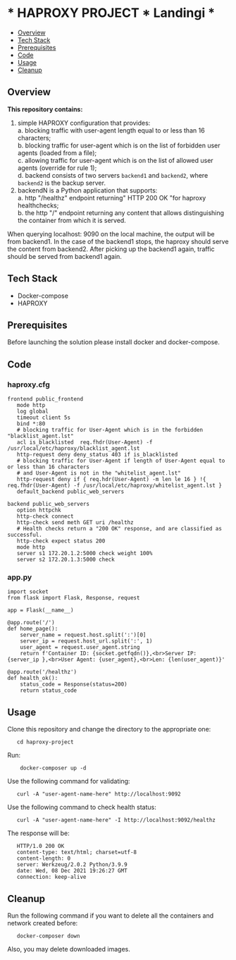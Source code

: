 #  * HAPROXY PROJECT * Landingi *

   * [Overview](#overview)
   * [Tech Stack](#tech-stack)
   * [Prerequisites](#prerequisites)
   * [Code](#code) 
   * [Usage](#usage)
   * [Cleanup](#cleanup)

## Overview
<b>This repository contains:</b><br>
  1. simple HAPROXY configuration that provides:<br>
    a. blocking traffic with user-agent length equal to or less than 16 characters;<br>
    b. blocking traffic for user-agent which is on the list of forbidden user agents (loaded from a file); <br>
    c. allowing traffic for user-agent which is on the list of allowed user agents (override for rule 1);<br>
    d. backend consists of two servers `backend1` and `backend2`, where `backend2` is the backup server.<br>
  2. backendN is a Python application that supports:<br>
    a. http "/healthz" endpoint returning" HTTP 200 OK "for haproxy healthchecks;<br>
    b. the http "/" endpoint returning any content that allows distinguishing the container from which it is served.<br>

When querying localhost: 9090 on the local machine, the output will be from backend1.
In the case of the backend1 stops, the haproxy should serve the content from backend2.
After picking up the backend1 again, traffic should be served from backend1 again. 

## Tech Stack
* Docker-compose
* HAPROXY

## Prerequisites
Before launching the solution please install docker and docker-compose.

## Code
### haproxy.cfg

```shell
frontend public_frontend
   mode http
   log global
   timeout client 5s
   bind *:80
   # blocking traffic for User-Agent which is in the forbidden "blacklist_agent.lst"
   acl is_blacklisted  req.fhdr(User-Agent) -f /usr/local/etc/haproxy/blacklist_agent.lst 
   http-request deny deny_status 403 if is_blacklisted
   # blocking traffic for User-Agent if length of User-Agent equal to or less than 16 characters 
   # and User-Agent is not in the "whitelist_agent.lst"
   http-request deny if { req.hdr(User-Agent) -m len le 16 } !{ req.fhdr(User-Agent) -f /usr/local/etc/haproxy/whitelist_agent.lst }
   default_backend public_web_servers

backend public_web_servers
   option httpchk
   http-check connect
   http-check send meth GET uri /healthz
   # Health checks return a "200 OK" response, and are classified as successful.
   http-check expect status 200
   mode http
   server s1 172.20.1.2:5000 check weight 100%
   server s2 172.20.1.3:5000 check
```
### app.py

```shell
import socket
from flask import Flask, Response, request

app = Flask(__name__)

@app.route('/')
def home_page():
    server_name = request.host.split(':')[0]
    server_ip = request.host_url.split(':', 1)
    user_agent = request.user_agent.string
    return f'Container ID: {socket.getfqdn()},<br>Server IP: {server_ip },<br>User Agent: {user_agent},<br>Len: {len(user_agent)}'

@app.route('/healthz')
def health_ok():
    status_code = Response(status=200)
    return status_code
```

## Usage
Clone this repository and change the directory to the appropriate one:
```shell
   cd haproxy-project
```
Run:
```shell
	docker-composer up -d
```
Use the following command for validating:
```shell
   curl -A "user-agent-name-here" http://localhost:9092
```

Use the following command to check health status:
```shell
   curl -A "user-agent-name-here" -I http://localhost:9092/healthz
```
The response will be:
```shell
   HTTP/1.0 200 OK
   content-type: text/html; charset=utf-8
   content-length: 0
   server: Werkzeug/2.0.2 Python/3.9.9
   date: Wed, 08 Dec 2021 19:26:27 GMT
   connection: keep-alive
```

## Cleanup
Run the following command if you want to delete all the containers and network created before:
```shell
   docker-composer down
```
Also, you may delete downloaded images.
